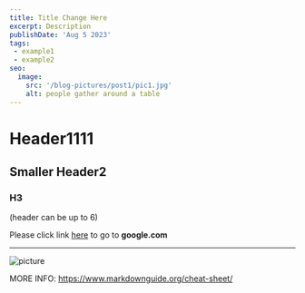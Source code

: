 ```yaml
---
title: Title Change Here
excerpt: Description
publishDate: 'Aug 5 2023'
tags:
 - example1
 - example2
seo:
  image:
    src: '/blog-pictures/post1/pic1.jpg'
    alt: people gather around a table
---
```


# Header1111
## Smaller Header2
### H3
(header can be up to 6)

Please click link [here](http://google.com) to go to **google.com**

---

![picture](/blog-pictures/post1/pic2.jpg)

MORE INFO: https://www.markdownguide.org/cheat-sheet/
